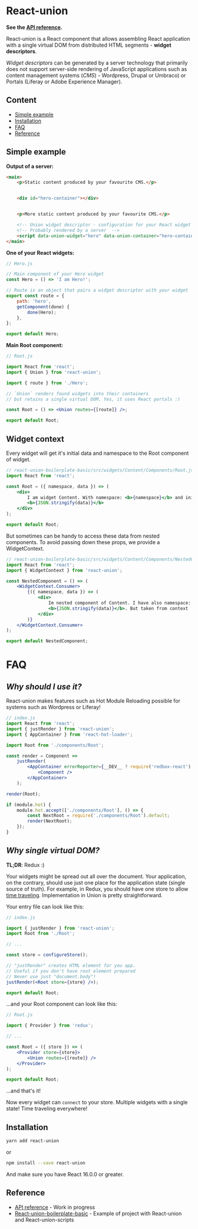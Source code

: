 # React-union

**See the [API reference](https://github.com/lundegaard/react-union/blob/master/packages/react-union/API.md).**

React-union is a React component that allows assembling React application with a single virtual DOM from distributed HTML segments - **widget descriptors**.

_Widget descriptors_ can be generated by a server technology that primarily does not support server-side rendering of JavaScript applications such as content management systems (_CMS_) - Wordpress, Drupal or Umbraco) or Portals (Liferay or Adobe Experience Manager).

## Content

* [Simple example](#simple-example)
* [Installation](#installation)
* [FAQ](#faq)
* [Reference](#reference)

## Simple example

**Output of a server:**

```html
<main>
	<p>Static content produced by your favourite CMS.</p>


	<div id="hero-container"></div>


	<p>More static content produced by your favourite CMS.</p>

	<!-- Union widget descriptor - configuration for your React widget  -->
	<!-- Probably rendered by a server  -->
	<script data-union-widget="hero" data-union-container="hero-container" type="application/json"></script>
</main>
```

**One of your React widgets:**

```jsx
// Hero.js

// Main component of your Hero widget
const Hero = () => 'I am Hero!';

// Route is an object that pairs a widget descriptor with your widget
export const route = {
	path: 'hero',
	getComponent(done) {
		done(Hero);
	},
};

export default Hero;
```

**Main Root component:**

```jsx
// Root.js

import React from 'react';
import { Union } from 'react-union';

import { route } from './Hero';

// `Union` renders found widgets into their containers
// but retains a single virtual DOM. Yes, it uses React portals :)

const Root = () => <Union routes={[route]} />;

export default Root;
```

## Widget context

Every widget will get it's initial data and namespace to the Root component of widget.

```jsx
// react-union-boilerplate-basic/src/widgets/Content/Components/Root.js
import React from 'react';

const Root = ({ namespace, data }) => (
	<div>
		I am widget Content. With namespace: <b>{namespace}</b> and initial data:
		<b>{JSON.stringify(data)}</b>
	</div>
);

export default Root;
```

But sometimes can be handy to access these data from nested components. To avoid passing down these props, we provide a WidgetContext.

```jsx
// react-union-boilerplate-basic/src/widgets/Content/Components/NestedComponent.js
import React from 'react';
import { WidgetContext } from 'react-union';

const NestedComponent = () => (
	<WidgetContext.Consumer>
		{({ namespace, data }) => (
			<div>
				Im nested component of Content. I have also namespace: <b>{namespace}</b> and initial data:
				<b>{JSON.stringify(data)}</b>. But taken from context :p.
			</div>
		)}
	</WidgetContext.Consumer>
);

export default NestedComponent;
```

# FAQ

## _Why should I use it?_

React-union makes features such as Hot Module Reloading possible for systems such as Wordpress or Liferay!

```jsx
// index.js
import React from 'react';
import { justRender } from 'react-union';
import { AppContainer } from 'react-hot-loader';

import Root from './components/Root';

const render = Component =>
	justRender(
		<AppContainer errorReporter={__DEV__ ? require('redbox-react').default : null}>
			<Component />
		</AppContainer>
	);

render(Root);

if (module.hot) {
	module.hot.accept(['./components/Root'], () => {
		const NextRoot = require('./components/Root').default;
		render(NextRoot);
	});
}
```

## _Why single virtual DOM?_

**TL;DR**: Redux :)

Your widgets might be spread out all over the document. Your application, on the contrary, should use just one place for the application state (single source of truth).
For example, in Redux, you should have one store to allow [time traveling](https://github.com/gaearon/redux-devtools#redux-devtools). Implementation in Union is pretty straightforward.

Your entry file can look like this:

```jsx
// index.js

import { justRender } from 'react-union';
import Root from './Root';

// ...

const store = configureStore();

// "justRender" creates HTML element for you app.
// Useful if you don't have root element prepared
// Never use just "document.body"!
justRender(<Root store={store} />);

export default Root;
```

...and your Root component can look like this:

```jsx
// Root.js

import { Provider } from 'redux';

// ...

const Root = ({ store }) => (
	<Provider store={store}>
		<Union routes={[route]} />
	</Provider>
);

export default Root;
```

...and that's it!

Now every widget can `connect` to your store. Multiple widgets with a single state! Time traveling everywhere!

## Installation

```sh
yarn add react-union
```

or

```sh
npm install --save react-union
```

And make sure you have React 16.0.0 or greater.

## Reference

* [API reference](https://github.com/lundegaard/react-union/blob/master/packages/react-union/API.md) - Work in progress
* [React-union-boilerplate-basic](https://github.com/lundegaard/react-union/tree/master/boilerplates/react-union-boilerplate-basic) - Example of project with React-union and React-union-scripts
